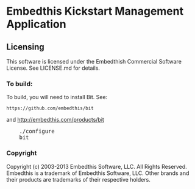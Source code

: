 Embedthis Kickstart Management Application
===

Licensing
---

This software is licensed under the Embedthish Commercial Software License.  See LICENSE.md for details.

### To build:

To build, you will need to install Bit. See:

    https://github.com/embedthis/bit
and
    http://embedthis.com/products/bit

<pre>
    ./configure
    bit
</pre>

### Copyright

Copyright (c) 2003-2013 Embedthis Software, LLC. All Rights Reserved.
Embedthis is a trademark of Embedthis Software, LLC. Other brands and 
their products are trademarks of their respective holders.
